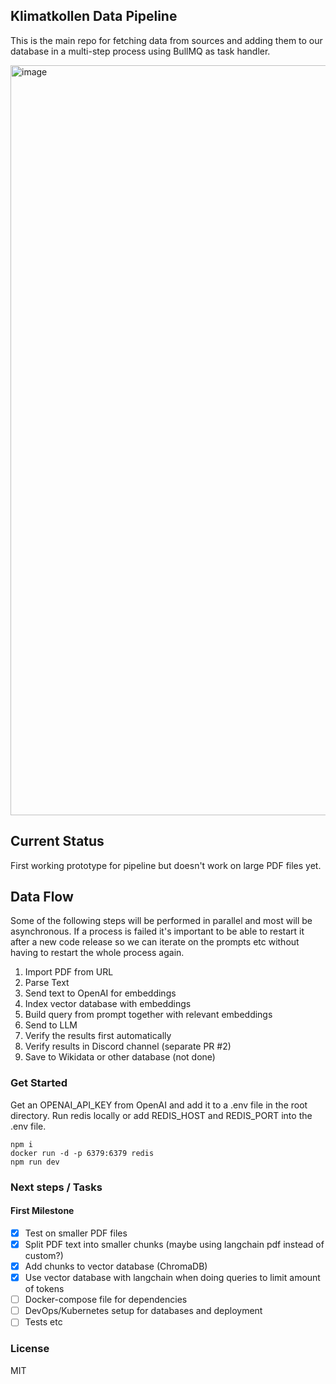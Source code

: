 ## Klimatkollen Data Pipeline

This is the main repo for fetching data from sources and adding them to our database in a multi-step process using BullMQ as task handler.

<img width="1200" alt="image" src="https://github.com/Klimatbyran/data-pipeline/assets/395843/d280fbc0-6fd9-496e-a487-9b37c3ab179f">

## Current Status

First working prototype for pipeline but doesn't work on large PDF files yet.

## Data Flow

Some of the following steps will be performed in parallel and most will be asynchronous. If a process is failed it's important to be able to restart it after a new code release so we can iterate on the prompts etc without having to restart the whole process again.

1. Import PDF from URL
2. Parse Text
3. Send text to OpenAI for embeddings
4. Index vector database with embeddings
5. Build query from prompt together with relevant embeddings
6. Send to LLM
7. Verify the results first automatically
8. Verify results in Discord channel (separate PR #2)
9. Save to Wikidata or other database (not done)

### Get Started

Get an OPENAI_API_KEY from OpenAI and add it to a .env file in the root directory. Run redis locally or add REDIS_HOST and REDIS_PORT into the .env file.

    npm i
    docker run -d -p 6379:6379 redis
    npm run dev

### Next steps / Tasks

#### First Milestone

- [x] Test on smaller PDF files
- [x] Split PDF text into smaller chunks (maybe using langchain pdf instead of custom?)
- [x] Add chunks to vector database (ChromaDB)
- [x] Use vector database with langchain when doing queries to limit amount of tokens
- [ ] Docker-compose file for dependencies
- [ ] DevOps/Kubernetes setup for databases and deployment
- [ ] Tests etc

### License

MIT

